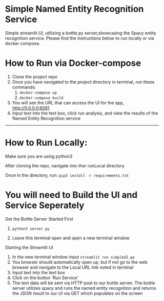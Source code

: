 # Simple Named Entity Recognition Service

Simple streamlit UI, utilizing a bottle.py server,showcasing the Spacy entity recognition service. Please find the instructions below to run locally or via docker compose.

# How to Run via Docker-compose

1. Clone the project repo
1. Once you have navigated to the project directory in terminal, run these commands:
   1. ```docker-compose up```
   1. ```docker-compose build```
1. You will see the URL that can access the UI for the app, http://0.0.0.0:8081
1. Input text into the text box, click run analysis, and view the results of the Named Entity Recognition service

----------------------------------------------------------------------------------------------------------

# How to Run Locally: 

Make sure you are using python3

After cloning the repo, navigate into ther runLocal directory

Once in the directory, run: ```pip3 install -r requirements.txt```

# You will need to Build the UI and Service Seperately

Get the Bottle Server Started First
1. ```python3 server.py```

1. Leave this terminal open and open a new terminal window

Starting the Streamlit UI

1. In the new terminal window input ```streamlit run simpleUI.py```
1. You browser should automatically open up, but if not go to the web browser and navigate to the Local URL link noted in terminal
1. Input text into the text box
1. Click on the button 'Run Service'
1. The text data will be sent via HTTP post to our bottle server. The bottle server utilizes spacy and runs the named entity recognition and returns the JSON result to our UI via GET which populates on the screen

